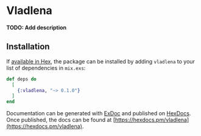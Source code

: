 # Vladlena

**TODO: Add description**

## Installation

If [available in Hex](https://hex.pm/docs/publish), the package can be installed
by adding `vladlena` to your list of dependencies in `mix.exs`:

```elixir
def deps do
  [
    {:vladlena, "~> 0.1.0"}
  ]
end
```

Documentation can be generated with [ExDoc](https://github.com/elixir-lang/ex_doc)
and published on [HexDocs](https://hexdocs.pm). Once published, the docs can
be found at [https://hexdocs.pm/vladlena](https://hexdocs.pm/vladlena).

